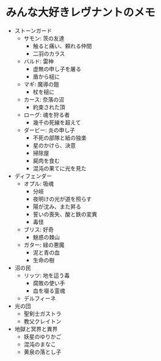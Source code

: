 

# みんな大好きレヴナントのメモ

  - ストーンガード
    - サモン: 茨の友達
      + 触ると痛い、頼れる仲間
      + 二羽のカラス
    - バルド: 雷神
      + 虚無の申し子を屠る
      + 盾から槌に
    - マギ: 魔導の鎧
      + 杖を槌に
    - カース: 奈落の沼
      + 約束された頂
    - ローグ: 魂を狩る者
      + 幾千の死線を超えて
    - ダービー: 炎の申し子
      + 不死の部隊と紙の独楽
      + 星のかけら、決意
      + 掃除屋
      + 屍肉を食む
      + 混沌の果てに光を見た
  - ディフェンダー
    - オプル: 吸魂
      + 分岐
      + 夜明けの光が道を照らす
      + 陽が沈み、また昇る
      + 誓いの喪失、酸と鉄の変異
      + 毒怪
    - ブリス: 好奇
      + 魅惑の棘山
    - ガター: 緑の悪魔
      + 泥と青の血
      + 生命の樹
  - 沼の民
    - リッツ: 地を這う毒
      + 腐敗の使い手
      + 血を啜る霊魂
    - デルフィーネ
  - 光の団
    - 聖剣士ガストラ
    - 教父クレイトン
  - 地獄と冥界と異界
    - 妖星のゆりかご
    - 混沌のまなこ
    - 黄泉の落とし子
